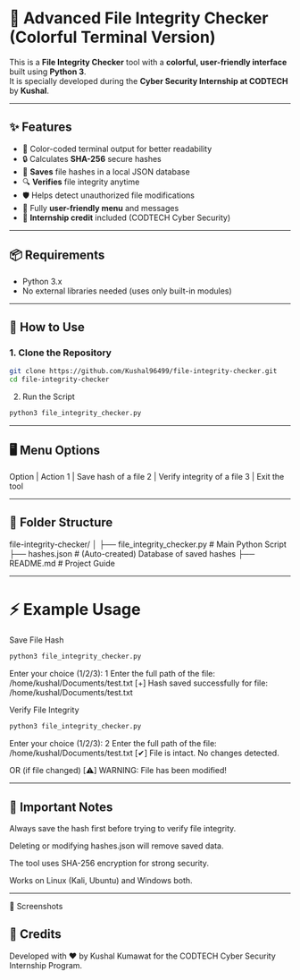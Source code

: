 # 🔐 Advanced File Integrity Checker (Colorful Terminal Version)

This is a **File Integrity Checker** tool with a **colorful, user-friendly interface** built using **Python 3**.  
It is specially developed during the **Cyber Security Internship at CODTECH** by **Kushal**.

---

## ✨ Features

- 🎨 Color-coded terminal output for better readability
- 🔒 Calculates **SHA-256** secure hashes
- 💾 **Saves** file hashes in a local JSON database
- 🔍 **Verifies** file integrity anytime
- 🛡️ Helps detect unauthorized file modifications
- 🧠 Fully **user-friendly menu** and messages
- 📜 **Internship credit** included (CODTECH Cyber Security)

---

## 📦 Requirements

- Python 3.x
- No external libraries needed (uses only built-in modules)

---

## 🚀 How to Use

### 1. Clone the Repository

```bash
git clone https://github.com/Kushal96499/file-integrity-checker.git
cd file-integrity-checker
```

2. Run the Script
```bash
python3 file_integrity_checker.py
```
---

## 🖥️ Menu Options
Option | Action
1      | Save hash of a file
2      | Verify integrity of a file
3      | Exit the tool

---

## 📂 Folder Structure
file-integrity-checker/
│
├── file_integrity_checker.py   # Main Python Script
├── hashes.json                 # (Auto-created) Database of saved hashes
├── README.md                   # Project Guide

---

# ⚡ Example Usage
Save File Hash
```bash
python3 file_integrity_checker.py
```
Enter your choice (1/2/3): 1
Enter the full path of the file: /home/kushal/Documents/test.txt
[+] Hash saved successfully for file: /home/kushal/Documents/test.txt

Verify File Integrity
```bash
python3 file_integrity_checker.py
```
Enter your choice (1/2/3): 2
Enter the full path of the file: /home/kushal/Documents/test.txt
[✔] File is intact. No changes detected.

OR (if file changed)
[⚠] WARNING: File has been modified!

---

## 📢 Important Notes
Always save the hash first before trying to verify file integrity.

Deleting or modifying hashes.json will remove saved data.

The tool uses SHA-256 encryption for strong security.

Works on Linux (Kali, Ubuntu) and Windows both.

---

📸 Screenshots 

## 🤝 Credits
Developed with ❤️ by Kushal Kumawat
for the CODTECH Cyber Security Internship Program.
